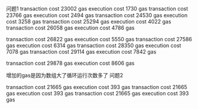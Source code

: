 问题1
transaction cost	23002 gas
execution cost	1730 gas
transaction cost	23766 gas
execution cost	2494 gas
transaction cost	24530 gas
execution cost	3258 gas
transaction cost	25294 gas
execution cost	4022 gas
transaction cost	26058 gas
execution cost	4786 gas

transaction cost	26822 gas
execution cost	5550 gas
transaction cost	27586 gas
execution cost	6314 gas
transaction cost	28350 gas
execution cost	7078 gas
transaction cost	29114 gas
execution cost	7842 gas

transaction cost	29878 gas
execution cost	8606 gas

增加的gas是因为数组大了循环运行次数多了
问题2

transaction cost	21665 gas
execution cost	393 gas
transaction cost	21665 gas
execution cost	393 gas
transaction cost	21665 gas
execution cost	393 gas

